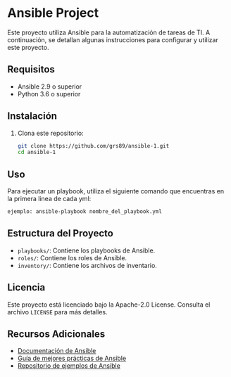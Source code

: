 # Ansible Project

Este proyecto utiliza Ansible para la automatización de tareas de TI. A continuación, se detallan algunas instrucciones para configurar y utilizar este proyecto.

## Requisitos

- Ansible 2.9 o superior
- Python 3.6 o superior

## Instalación

1. Clona este repositorio:
    ```bash
    git clone https://github.com/grs89/ansible-1.git
    cd ansible-1

## Uso

Para ejecutar un playbook, utiliza el siguiente comando que encuentras en la primera linea de cada yml:
```bash
ejemplo: ansible-playbook nombre_del_playbook.yml
```

## Estructura del Proyecto

- `playbooks/`: Contiene los playbooks de Ansible.
- `roles/`: Contiene los roles de Ansible.
- `inventory/`: Contiene los archivos de inventario.


## Licencia

Este proyecto está licenciado bajo la Apache-2.0 License. Consulta el archivo `LICENSE` para más detalles.

## Recursos Adicionales

- [Documentación de Ansible](https://docs.ansible.com/)
- [Guía de mejores prácticas de Ansible](https://docs.ansible.com/ansible/latest/user_guide/playbooks_best_practices.html)
- [Repositorio de ejemplos de Ansible](https://github.com/ansible/ansible-examples)